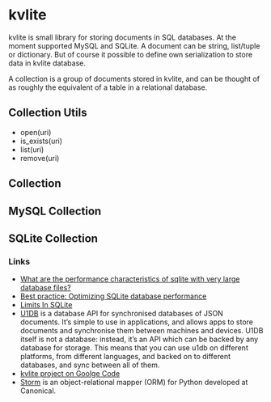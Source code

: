# kvlite

kvlite is small library for storing documents in SQL databases. At the moment supported MySQL and SQLite. A document can be string, list/tuple or dictionary. But of course it possible to define own serialization to store data in kvlite database.

A collection is a group of documents stored in kvlite,  and can be thought of as roughly the equivalent of a  table in a relational database.

## Collection Utils

 - open(uri)
 - is_exists(uri)
 - list(uri)
 - remove(uri)

## Collection

## MySQL Collection

## SQLite Collection


### Links
 * [What are the performance characteristics of sqlite with very large database files?](http://stackoverflow.com/questions/784173/what-are-the-performance-characteristics-of-sqlite-with-very-large-database-file)
 * [Best practice: Optimizing SQLite database performance](http://docs.blackberry.com/en/developers/deliverables/17952/BP_Optimizing_SQLite_database_performance_1554266_11.jsp)
 * [Limits In SQLite](http://www.sqlite.org/limits.html)
 * [U1DB](http://packages.python.org/u1db/) is a database API for synchronised databases of JSON documents. It’s simple to use in applications, and allows apps to store documents and synchronise them between machines and devices. U1DB itself is not a database: instead, it’s an API which can be backed by any database for storage. This means that you can use u1db on different platforms, from different languages, and backed on to different databases, and sync between all of them.
 * [kvlite project on Goolge Code](http://code.google.com/p/kvlite/)
 * [Storm](https://storm.canonical.com/) is an object-relational mapper (ORM) for Python developed at Canonical.
